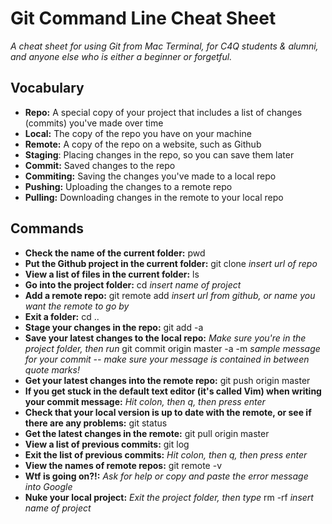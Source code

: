 # Git Command Line Cheat Sheet

*A cheat sheet for using Git from Mac Terminal, for C4Q students & alumni, and anyone else who is either a beginner or forgetful.*

## Vocabulary
* **Repo:** A special copy of your project that includes a list of changes (commits) you've made over time
* **Local:** The copy of the repo you have on your machine
* **Remote:** A copy of the repo on a website, such as Github
* **Staging**: Placing changes in the repo, so you can save them later
* **Commit:** Saved changes to the repo
* **Commiting:** Saving the changes you've made to a local repo
* **Pushing:** Uploading the changes to a remote repo
* **Pulling:** Downloading changes in the remote to your local repo

## Commands
* **Check the name of the current folder:** pwd
* **Put the Github project in the current folder:** git clone *insert url of repo*
* **View a list of files in the current folder:** ls
* **Go into the project folder:** cd *insert name of project*
* **Add a remote repo:** git remote add *insert url from github, or name you want the remote to go by*
* **Exit a folder:**  cd ..
* **Stage your changes in the repo:** git add -a
* **Save your latest changes to the local repo:** *Make sure you're in the project 
folder, then run* git commit origin master -a -m *sample message for your commit -- make sure your message is contained in between quote marks!*
* **Get your latest changes into the remote repo:** git push origin master
* **If you get stuck in the default text editor (it's called Vim) when writing your commit message:** *Hit colon,
then q, then press enter*
* **Check that your local version is up to date with the remote, or see if there are any problems:** git status
* **Get the latest changes in the remote:** git pull origin master
* **View a list of previous commits:** git log
* **Exit the list of previous commits:** *Hit colon, then q, then press enter*
* **View the names of remote repos:** git remote -v
* **Wtf is going on?!:** *Ask for help or copy and paste the error message into Google* 
* **Nuke your local project:** *Exit the project folder, then type* rm -rf *insert name of project*
